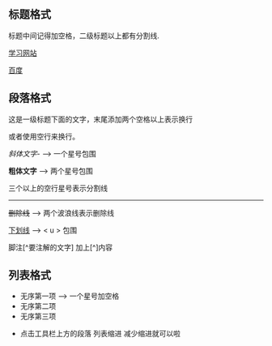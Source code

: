 ## 标题格式

标题中间记得加空格，二级标题以上都有分割线.

[学习网站](https://www.runoob.com/markdown/md-lists.html)

[百度](https://www.baidu.com/)

## 段落格式

这是一级标题下面的文字，末尾添加两个空格以上表示换行

或者使用空行来换行。

*斜体文字*- --> 一个星号包围

**粗体文字** --> 两个星号包围

三个以上的空行星号表示分割线

****

~~删除线~~ --> 两个波浪线表示删除线

<u>下划线</u> --> < u > 包围

脚注[^要注解的文字] 加上[^]内容



## 列表格式

- 无序第一项 --> 一个星号加空格
- 无序第二项
- 无序第三项      

* 点击工具栏上方的段落   列表缩进  减少缩进就可以啦















[https://www.runoob.com/markdown/md-lists.html]: 
[http://www.runoob.com/markdown/md-lists.html]: 
[https://www.baidu.com/]: 
[www.baidu.com/]: 